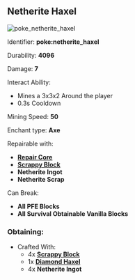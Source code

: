 ## Netherite Haxel
![poke_netherite_haxel](https://github.com/ItsMePok/PFE/assets/136857747/9730d9d1-bbdf-4495-aaf3-79d7c931af3e)

Identifier: **poke:netherite_haxel**

Durability: **4096**

Damage: **7**

Interact Ability:
* Mines a 3x3x2 Around the player
* 0.3s Cooldown

Mining Speed: **50**

Enchant type: **Axe**

Repairable with:
* **[Repair Core](https://pfewiki.gitbook.io/home/items/cores/repair-core)**
* **[Scrappy Block](https://github.com/ItsMePok/PFE/wiki/Scrapppy-Block)**
* **Netherite Ingot**
* **Netherite Scrap**

Can Break:
* **All PFE Blocks**
* **All Survival Obtainable Vanilla Blocks**

### Obtaining:
* Crafted With:
    * 4x **[Scrappy Block](https://github.com/ItsMePok/PFE/wiki/Scrapppy-Block)**
    * 1x **[Diamond Haxel](https://github.com/ItsMePok/PFE/wiki/Diamond-Haxel)**
    * 4x **Netherite Ingot**
